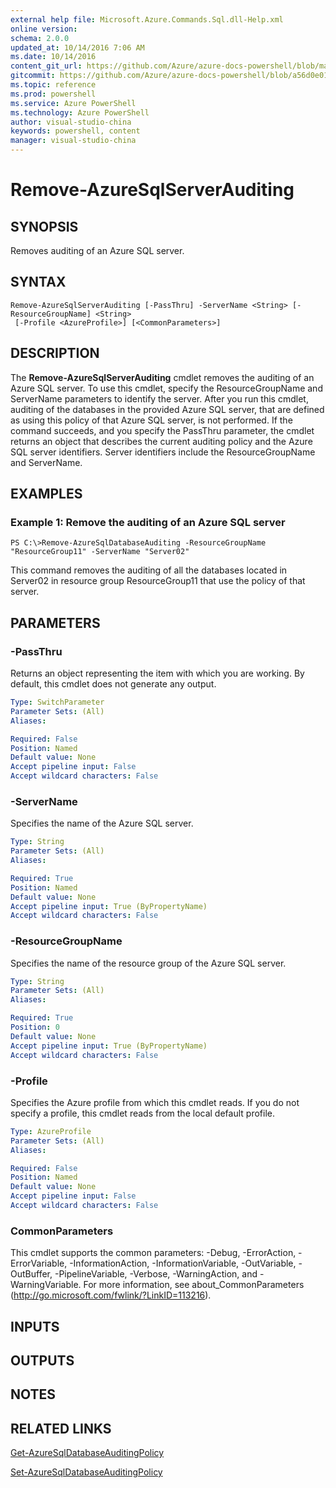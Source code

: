```yaml
---
external help file: Microsoft.Azure.Commands.Sql.dll-Help.xml
online version: 
schema: 2.0.0
updated_at: 10/14/2016 7:06 AM
ms.date: 10/14/2016
content_git_url: https://github.com/Azure/azure-docs-powershell/blob/master/azureps-cmdlets-docs/ResourceManager/AzureRM.Sql/v0.9.8/CmdletMDs/Remove-AzureSqlServerAuditing.md
gitcommit: https://github.com/Azure/azure-docs-powershell/blob/a56d0e01e65c2c33aa2af13dd29addc94ead6e88/azureps-cmdlets-docs/ResourceManager/AzureRM.Sql/v0.9.8/CmdletMDs/Remove-AzureSqlServerAuditing.md
ms.topic: reference
ms.prod: powershell
ms.service: Azure PowerShell
ms.technology: Azure PowerShell
author: visual-studio-china
keywords: powershell, content
manager: visual-studio-china
---
```


# Remove-AzureSqlServerAuditing

## SYNOPSIS
Removes auditing of an Azure SQL server.

## SYNTAX

```
Remove-AzureSqlServerAuditing [-PassThru] -ServerName <String> [-ResourceGroupName] <String>
 [-Profile <AzureProfile>] [<CommonParameters>]
```

## DESCRIPTION
The **Remove-AzureSqlServerAuditing** cmdlet removes the auditing of an Azure SQL server.
To use this cmdlet, specify the ResourceGroupName and ServerName parameters to identify the server.
After you run this cmdlet, auditing of the databases in the provided Azure SQL server, that are defined as using this policy of that Azure SQL server, is not performed.
If the command succeeds, and you specify the PassThru parameter, the cmdlet returns an object that describes the current auditing policy and the Azure SQL server identifiers.
Server identifiers include the ResourceGroupName and ServerName.

## EXAMPLES

### Example 1: Remove the auditing of an Azure SQL server
```
PS C:\>Remove-AzureSqlDatabaseAuditing -ResourceGroupName "ResourceGroup11" -ServerName "Server02"
```

This command removes the auditing of all the databases located in Server02 in resource group ResourceGroup11 that use the policy of that server.

## PARAMETERS

### -PassThru
Returns an object representing the item with which you are working.
By default, this cmdlet does not generate any output.

```yaml
Type: SwitchParameter
Parameter Sets: (All)
Aliases: 

Required: False
Position: Named
Default value: None
Accept pipeline input: False
Accept wildcard characters: False
```

### -ServerName
Specifies the name of the Azure SQL server.

```yaml
Type: String
Parameter Sets: (All)
Aliases: 

Required: True
Position: Named
Default value: None
Accept pipeline input: True (ByPropertyName)
Accept wildcard characters: False
```

### -ResourceGroupName
Specifies the name of the resource group of the Azure SQL server.

```yaml
Type: String
Parameter Sets: (All)
Aliases: 

Required: True
Position: 0
Default value: None
Accept pipeline input: True (ByPropertyName)
Accept wildcard characters: False
```

### -Profile
Specifies the Azure profile from which this cmdlet reads.
If you do not specify a profile, this cmdlet reads from the local default profile.

```yaml
Type: AzureProfile
Parameter Sets: (All)
Aliases: 

Required: False
Position: Named
Default value: None
Accept pipeline input: False
Accept wildcard characters: False
```

### CommonParameters
This cmdlet supports the common parameters: -Debug, -ErrorAction, -ErrorVariable, -InformationAction, -InformationVariable, -OutVariable, -OutBuffer, -PipelineVariable, -Verbose, -WarningAction, and -WarningVariable. For more information, see about_CommonParameters (http://go.microsoft.com/fwlink/?LinkID=113216).

## INPUTS

## OUTPUTS

## NOTES

## RELATED LINKS

[Get-AzureSqlDatabaseAuditingPolicy]()

[Set-AzureSqlDatabaseAuditingPolicy]()

